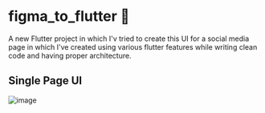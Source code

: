 # figma_to_flutter 💙

A new Flutter project in which I'v tried to create this UI for a social media page in which I've created using various flutter features while writing clean code and having proper architecture.

## Single Page UI
![image](https://github.com/sahaj279/figma-to-flutter/assets/88133213/42b87065-fce0-42f6-8a83-b912e9b55fe2)

